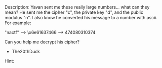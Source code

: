 Description:
Yavan sent me these really large numbers... what can they mean? He sent me the cipher "c", the private key "d", and the public modulus "n". I also know he converted his message to a number with ascii. For example:

"nactf" --> \x6e61637466 --> 474080310374

Can you help me decrypt his cipher?

- The20thDuck

Hint:
